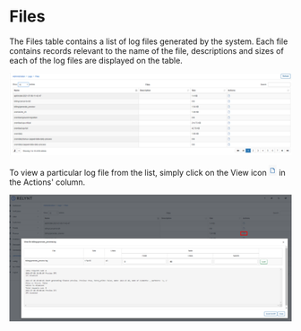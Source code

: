 Files
=====

The Files table contains a list of log files generated by the system. Each file contains records relevant to the name of the file, descriptions and sizes of each of the log files are displayed on the table.

![Files](files.png)

To view a particular log file from the list, simply click on the View icon <icon class="image-icon">![ViewIcon1](view_icon1.png)</icon> in the Actions' column.

![View log file](view_log_file.png)
